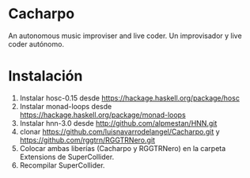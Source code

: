 # Cacharpo
An autonomous music improviser and live coder.
Un improvisador y live coder autónomo.

# Instalación

1. Instalar hosc-0.15 desde https://hackage.haskell.org/package/hosc
2. Instalar monad-loops desde https://hackage.haskell.org/package/monad-loops
3. Instalar hnn-3.0 desde http://github.com/alpmestan/HNN.git
4. clonar https://github.com/luisnavarrodelangel/Cacharpo.git y https://github.com/rggtrn/RGGTRNero.git
5. Colocar ambas liberías (Cacharpo y RGGTRNero) en la carpeta Extensions de SuperCollider.
6. Recompilar SuperCollider.


